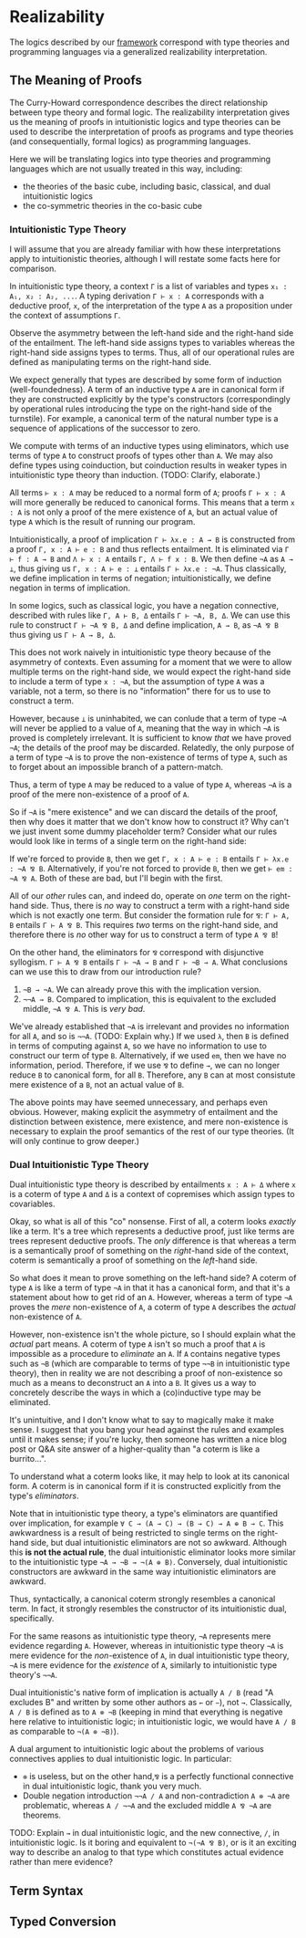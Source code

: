 # Realizability
The logics described by our [framework](framework.md) correspond with type theories and programming languages
via a generalized realizability interpretation.

## The Meaning of Proofs
The Curry-Howard correspondence describes the direct relationship between type theory and formal logic.
The realizability interpretation gives us the meaning of proofs in intuitionistic logics
and type theories can be used to describe the interpretation of proofs as programs
and type theories (and consequentially, formal logics) as programming languages.

Here we will be translating logics into type theories and programming languages
which are not usually treated in this way, including:
* the theories of the basic cube, including basic, classical, and dual intuitionistic logics
* the co-symmetric theories in the co-basic cube

### Intuitionistic Type Theory
I will assume that you are already familiar with how these interpretations apply to intuitionistic theories,
although I will restate some facts here for comparison.

In intuitionistic type theory, a context `Γ` is a list of variables and types `x₁ : A₁, x₂ : A₂, ...`.
A typing derivation `Γ ⊢ x : A` corresponds with a deductive proof, `x`, of the interpretation of the type `A` as a proposition
under the context of assumptions `Γ`.

Observe the asymmetry between the left-hand side and the right-hand side of the entailment.
The left-hand side assigns types to variables whereas the right-hand side assigns types to terms.
Thus, all of our operational rules are defined as manipulating terms on the right-hand side.

We expect generally that types are described by some form of induction (well-foundedness).
A term of an inductive type `A` are in canonical form if they are constructed explicitly by the type's constructors
(correspondingly by operational rules introducing the type on the right-hand side of the turnstile).
For example, a canonical term of the natural number type is a sequence of applications of the successor to zero.

We compute with terms of an inductive types using eliminators, which use terms of type `A`
to construct proofs of types other than `A`.
We may also define types using coinduction, but coinduction results in weaker types in intuitionistic type theory than induction.
(TODO: Clarify, elaborate.)

All terms `⊢ x : A` may be reduced to a normal form of `A`; proofs `Γ ⊢ x : A` will more generally be reduced to canonical forms.
This means that a term `x : A` is not only a proof of the mere existence of `A`, but an actual value of type `A`
which is the result of running our program.

Intuitionistically, a proof of implication `Γ ⊢ λx.e : A → B` is constructed from a proof `Γ, x : A ⊢ e : B` and thus reflects entailment.
It is eliminated via `Γ ⊢ f : A → B` and `Λ ⊢ x : A` entails `Γ, Λ ⊢ f x : B`.
We then define `¬A` as `A → ⊥`, thus giving us `Γ, x : A ⊢ e : ⊥` entails `Γ ⊢ λx.e : ¬A`.
Thus classically, we define implication in terms of negation; intuitionistically, we define negation in terms of implication.

In some logics, such as classical logic, you have a negation connective,
described with rules like `Γ, A ⊢ B, Δ` entails `Γ ⊢ ¬A, B, Δ`.
We can use this rule to construct `Γ ⊢ ¬A ⅋ B, Δ` and define implication, `A → B`, as `¬A ⅋ B`
thus giving us `Γ ⊢ A → B, Δ`.

This does not work naively in intuitionistic type theory because of the asymmetry of contexts.
Even assuming for a moment that we were to allow multiple terms on the right-hand side,
we would expect the right-hand side to include a term of type `x : ¬A`,
but the assumption of type `A` was a variable, not a term, so there is no "information"
there for us to use to construct a term.

However, because `⊥` is uninhabited, we can conlude that a term of type `¬A` will never be applied to a value of `A`,
meaning that the way in which `¬A` is proved is completely irrelevant. It is sufficient to know *that* we have proved `¬A`;
the details of the proof may be discarded. Relatedly, the only purpose of a term of type `¬A` is to prove the non-existence
of terms of type `A`, such as to forget about an impossible branch of a pattern-match.

Thus, a term of type `A` may be reduced to a value of type `A`, whereas `¬A` is a proof of the mere non-existence of a proof of `A`.

So if `¬A` is "mere existence" and we can discard the details of the proof,
then why does it matter that we don't know how to construct it?
Why can't we just invent some dummy placeholder term?
Consider what our rules would look like in terms of a single term on the right-hand side:

If we're forced to provide `B`, then we get `Γ, x : A ⊢ e : B` entails `Γ ⊢ λx.e : ¬A ⅋ B`.
Alternatively, if you're not forced to provide `B`, then we get `⊢ em : ¬A ⅋ A`.
Both of these are bad, but I'll begin with the first.
   
All of our *other* rules can, and indeed do, operate on *one* term on the right-hand side.
Thus, there is *no* way to construct a term with a right-hand side which is not exactly one term.
But consider the formation rule for `⅋`: `Γ ⊢ A, B` entails `Γ ⊢ A ⅋ B`. This requires *two*
terms on the right-hand side, and therefore there is *no* other way for us to
construct a term of type `A ⅋ B`!
   
On the other hand, the eliminators for `⅋` correspond with disjunctive syllogism.
`Γ ⊢ A ⅋ B` entails `Γ ⊢ ¬A → B` and `Γ ⊢ ¬B → A`. What conclusions can we use this to draw
from our introduction rule?
1. `¬B → ¬A`. We can already prove this with the implication version.
2. `¬¬A → B`. Compared to implication, this is equivalent to the excluded middle, `¬A ⅋ A`. This is *very bad*.

We've already established that `¬A` is irrelevant and provides no information for all `A`, and so is `¬¬A`. (TODO: Explain why.)
If we used `λ`, then `B` is defined in terms of computing against `A`,
so we have no information to use to construct our term of type `B`.
Alternatively, if we used `em`, then we have no information, period.
Therefore, if we use `⅋` to define `→`, we can no longer reduce `B` to canonical form, for all `B`.
Therefore, any `B` can at most consistute mere existence of a `B`, not an actual value of `B`.

The above points may have seemed unnecessary, and perhaps even obvious.
However, making explicit the asymmetry of entailment and the distinction
between existence, mere existence, and mere non-existence is necessary
to explain the proof semantics of the rest of our type theories.
(It will only continue to grow deeper.)

### Dual Intuitionistic Type Theory
Dual intuitionistic type theory is described by entailments `x : A ⊢ Δ` where `x` is a coterm of type `A`
and `Δ` is a context of copremises which assign types to covariables.

Okay, so what is all of this "co" nonsense. First of all, a coterm looks *exactly* like a term.
It's a tree which represents a deductive proof, just like terms are trees represent deductive proofs.
The *only* difference is that whereas a term is a semantically proof of something on the *right*-hand side of the context,
coterm is semantically a proof of something on the *left*-hand side.

So what does it mean to prove something on the left-hand side?
A coterm of type `A` is like a term of type `¬A` in that it has a canonical form,
and that it's a statement about how to get rid of an `A`.
However, whereas a term of type `¬A` proves the *mere* non-existence of `A`,
a coterm of type `A` describes the *actual* non-existence of `A`.

However, non-existence isn't the whole picture, so I should explain what the *actual* part means.
A coterm of type `A` isn't so much a proof that `A` is impossible as a procedure to *eliminate* an `A`.
If `A` contains negative types such as `¬B` (which are comparable to terms of type `¬¬B` in intuitionistic type theory),
then in reality we are not describing a proof of non-existence so much as
a means to deconstruct an `A` into a `B`.
It gives us a way to concretely describe the ways in which a (co)inductive type may be eliminated.

It's unintuitive, and I don't know what to say to magically make it make sense.
I suggest that you bang your head against the rules and examples until it makes sense;
if you're lucky, then someone has written a nice blog post or Q&A site answer
of a higher-quality than "a coterm is like a burrito...".

To understand what a coterm looks like, it may help to look at its canonical form.
A coterm is in canonical form if it is constructed explicitly from the type's *eliminators*.

Note that in intuitionistic type theory, a type's eliminators are quantified over implication, for example
`∀ C → (A → C) → (B → C) → A ⊕ B → C`. This awkwardness is a result of being restricted
to single terms on the right-hand side, but dual intuitionistic eliminators are not so awkward.
Although this **is not the actual rule**, the dual intuitionistic eliminator
looks more similar to the intuitionistic type `¬A → ¬B → ¬(A ⊕ B)`.
Conversely, dual intuitionistic constructors are awkward in the same way intuitionistic eliminators are awkward.

Thus, syntactically, a canonical coterm strongly resembles a canonical term.
In fact, it strongly resembles the constructor of its intuitionistic dual, specifically.

For the same reasons as intuitionistic type theory, `¬A` represents mere evidence regarding `A`.
However, whereas in intuitionistic type theory `¬A` is mere evidence for the *non*-existence of `A`,
in dual intuitionistic type theory, `¬A` is mere evidence for the *existence* of `A`,
similarly to intuitionistic type theory's `¬¬A`.

Dual intuitionistic's native form of implication is actually `A / B`
(read "A excludes B" and written by some other authors as `←` or `−`), not `→`.
Classically, `A / B` is defined as to `A ⊗ ¬B` (keeping in mind that everything is negative here
relative to intuitionistic logic; in intuitionistic logic, we would have `A / B` as comparable to `¬(A ⊗ ¬B)`).

A dual argument to intuitionistic logic about the problems of various connectives applies to dual intuitionistic logic.
In particular:
* `⊗` is useless, but on the other hand,`⅋` is a perfectly functional connective in dual intuitionistic logic, thank you very much.
* Double negation introduction `¬¬A / A` and non-contradiction `A ⊗ ¬A` are problematic,
  whereas `A / ¬¬A` and the excluded middle `A ⅋ ¬A` are theorems.

TODO: Explain `→` in dual intuitionistic logic, and the new connective, `/`, in intuitionistic logic.
Is it boring and equivalent to `¬(¬A ⅋ B)`, or is it an exciting way to describe an
analog to that type which constitutes actual evidence rather than mere evidence?

## Term Syntax

## Typed Conversion
